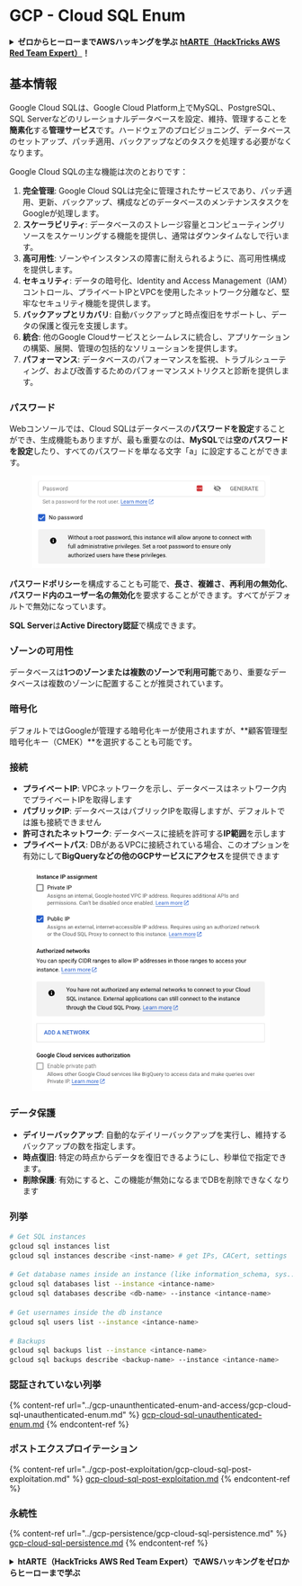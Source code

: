 # GCP - Cloud SQL Enum

<details>

<summary><strong>ゼロからヒーローまでAWSハッキングを学ぶ</strong> <a href="https://training.hacktricks.xyz/courses/arte"><strong>htARTE（HackTricks AWS Red Team Expert）</strong></a><strong>！</strong></summary>

HackTricksをサポートする他の方法：

* **HackTricksで企業を宣伝したい**または**HackTricksをPDFでダウンロードしたい**場合は、[**SUBSCRIPTION PLANS**](https://github.com/sponsors/carlospolop)をチェックしてください！
* [**公式PEASS＆HackTricksスウォッグ**](https://peass.creator-spring.com)を入手する
* [**The PEASS Family**](https://opensea.io/collection/the-peass-family)を発見し、独占的な[**NFTs**](https://opensea.io/collection/the-peass-family)のコレクションをご覧ください
* **💬 [Discordグループ](https://discord.gg/hRep4RUj7f)**に参加するか、[telegramグループ](https://t.me/peass)に参加するか、**Twitter** 🐦で私をフォローする：[**@carlospolopm**](https://twitter.com/carlospolopm)。
* **HackTricks**と**HackTricks Cloud**にPRを提出して、あなたのハッキングテクニックを共有する
*
*
* githubリポジトリ。

</details>

## 基本情報

Google Cloud SQLは、Google Cloud Platform上でMySQL、PostgreSQL、SQL Serverなどのリレーショナルデータベースを設定、維持、管理することを**簡素化**する**管理サービス**です。ハードウェアのプロビジョニング、データベースのセットアップ、パッチ適用、バックアップなどのタスクを処理する必要がなくなります。

Google Cloud SQLの主な機能は次のとおりです：

1. **完全管理**: Google Cloud SQLは完全に管理されたサービスであり、パッチ適用、更新、バックアップ、構成などのデータベースのメンテナンスタスクをGoogleが処理します。
2. **スケーラビリティ**: データベースのストレージ容量とコンピューティングリソースをスケーリングする機能を提供し、通常はダウンタイムなしで行います。
3. **高可用性**: ゾーンやインスタンスの障害に耐えられるように、高可用性構成を提供します。
4. **セキュリティ**: データの暗号化、Identity and Access Management（IAM）コントロール、プライベートIPとVPCを使用したネットワーク分離など、堅牢なセキュリティ機能を提供します。
5. **バックアップとリカバリ**: 自動バックアップと時点復旧をサポートし、データの保護と復元を支援します。
6. **統合**: 他のGoogle Cloudサービスとシームレスに統合し、アプリケーションの構築、展開、管理の包括的なソリューションを提供します。
7. **パフォーマンス**: データベースのパフォーマンスを監視、トラブルシューティング、および改善するためのパフォーマンスメトリクスと診断を提供します。

### パスワード

Webコンソールでは、Cloud SQLはデータベースの**パスワードを設定**することができ、生成機能もありますが、最も重要なのは、**MySQL**では**空のパスワードを設定**したり、すべてのパスワードを単なる文字「a」に設定することができます。

<figure><img src="../../../.gitbook/assets/image (14).png" alt=""><figcaption></figcaption></figure>

**パスワードポリシー**を構成することも可能で、**長さ**、**複雑さ**、**再利用の無効化**、**パスワード内のユーザー名の無効化**を要求することができます。すべてがデフォルトで無効になっています。

**SQL Server**は**Active Directory認証**で構成できます。

### ゾーンの可用性

データベースは**1つのゾーンまたは複数のゾーンで利用可能**であり、重要なデータベースは複数のゾーンに配置することが推奨されています。

### 暗号化

デフォルトではGoogleが管理する暗号化キーが使用されますが、**顧客管理型暗号化キー（CMEK）**を選択することも可能です。

### 接続

* **プライベートIP**: VPCネットワークを示し、データベースはネットワーク内でプライベートIPを取得します
* **パブリックIP**: データベースはパブリックIPを取得しますが、デフォルトでは誰も接続できません
* **許可されたネットワーク**: データベースに接続を許可する**IP範囲**を示します
* **プライベートパス**: DBがあるVPCに接続されている場合、このオプションを有効にして**BigQueryなどの他のGCPサービスにアクセス**を提供できます

<figure><img src="../../../.gitbook/assets/image (15).png" alt=""><figcaption></figcaption></figure>

### データ保護

* **デイリーバックアップ**: 自動的なデイリーバックアップを実行し、維持するバックアップの数を指定します。
* **時点復旧**: 特定の時点からデータを復旧できるようにし、秒単位で指定できます。
* **削除保護**: 有効にすると、この機能が無効になるまでDBを削除できなくなります

### 列挙
```bash
# Get SQL instances
gcloud sql instances list
gcloud sql instances describe <inst-name> # get IPs, CACert, settings

# Get database names inside an instance (like information_schema, sys...)
gcloud sql databases list --instance <intance-name>
gcloud sql databases describe <db-name> --instance <intance-name>

# Get usernames inside the db instance
gcloud sql users list --instance <intance-name>

# Backups
gcloud sql backups list --instance <intance-name>
gcloud sql backups describe <backup-name> --instance <intance-name>
```
### 認証されていない列挙

{% content-ref url="../gcp-unaunthenticated-enum-and-access/gcp-cloud-sql-unauthenticated-enum.md" %}
[gcp-cloud-sql-unauthenticated-enum.md](../gcp-unaunthenticated-enum-and-access/gcp-cloud-sql-unauthenticated-enum.md)
{% endcontent-ref %}

### ポストエクスプロイテーション

{% content-ref url="../gcp-post-exploitation/gcp-cloud-sql-post-exploitation.md" %}
[gcp-cloud-sql-post-exploitation.md](../gcp-post-exploitation/gcp-cloud-sql-post-exploitation.md)
{% endcontent-ref %}

### 永続性

{% content-ref url="../gcp-persistence/gcp-cloud-sql-persistence.md" %}
[gcp-cloud-sql-persistence.md](../gcp-persistence/gcp-cloud-sql-persistence.md)
{% endcontent-ref %}

<details>

<summary><strong>htARTE（HackTricks AWS Red Team Expert）でAWSハッキングをゼロからヒーローまで学ぶ</strong></summary>

HackTricksをサポートする他の方法：

- **HackTricksで企業を宣伝したい**、または**HackTricksをPDFでダウンロードしたい**場合は、[**SUBSCRIPTION PLANS**](https://github.com/sponsors/carlospolop)をチェックしてください！
- [**公式PEASS＆HackTricksのスウェグ**](https://peass.creator-spring.com)を手に入れる
- [**The PEASS Family**](https://opensea.io/collection/the-peass-family)を発見し、独占的な[**NFT**](https://opensea.io/collection/the-peass-family)のコレクションを見つける
- 💬 [**Discordグループ**](https://discord.gg/hRep4RUj7f)や[**telegramグループ**](https://t.me/peass)に**参加**するか、**Twitter** 🐦 [**@carlospolopm**](https://twitter.com/carlospolopm)で**フォロー**する
- **HackTricks**と[**HackTricks Cloud**](https://github.com/carlospolop/hacktricks)のGitHubリポジトリにPRを提出して、あなたのハッキングテクニックを共有する

</details>
